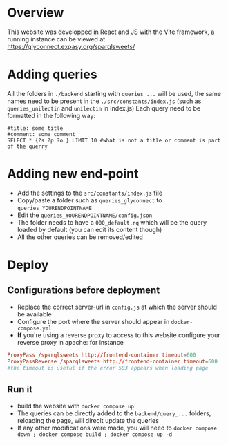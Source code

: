 
# Overview
This website was developped in React and JS with the Vite framework, a running instance can be viewed at https://glyconnect.expasy.org/sparqlsweets/

# Adding queries
All the folders in `./backend` starting with `queries_...` will be used, the same names need to be present in the `./src/constants/index.js` (such as `queries_unilectin` and `unilectin` in index.js)
Each query need to be formatted in the following way:
```sparql
#title: some title
#comment: some comment
SELECT * {?s ?p ?o } LIMIT 10 #what is not a title or comment is part of the querry
```

# Adding new end-point
- Add the settings to the `src/constants/index.js` file
- Copy/paste a folder such as `queries_glyconnect` to `queries_YOURENDPOINTNAME`
- Edit the `queries_YOURENDPOINTNAME/config.json`
- The folder needs to have a `000_default.rq` which will be the query loaded by default (you can edit its content though)
- All the other queries can be removed/edited



# Deploy

## Configurations before deployment
- Replace the correct server-url in `config.js` at which the server should be available
- Configure the port where the server should appear in `docker-compose.yml`
- **If** you're using a reverse proxy to access to this website configure your reverse proxy in apache: for instance

```apache.conf
ProxyPass /sparqlsweets http://frontend-container timeout=600
ProxyPassReverse /sparqlsweets http://frontend-container timeout=600
#the timeout is useful if the error 503 appears when loading page
```

## Run it
- build the website with `docker compose up`
- The queries can be directly added to the `backend/query_...` folders, reloading the page, will direclt update the queries
- If any other modifications were made, you will need to `docker compose down ; docker compose build ; docker compose up -d`




